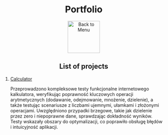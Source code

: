 <h1 align="center">Portfolio</h1>
<div align="center">
<a href=https://github.com/Prime2390/Prime2390/blob/main/Read-Me.md>
    <img src="https://raw.githubusercontent.com/Prime2390/Prime2390/refs/heads/main/Icons/DALL·E%202024-11-11%2022.20.53%20-%20A%20minimalistic%20and%20modern%20icon%20representing%20'Back%20to%20Menu'.%20The%20icon%20should%20feature%20an%20arrow%20pointing%20to%20a%20menu%20or%20list%20symbol%2C%20indicating%20navigation%20.webp" alt="Back to Menu" style="width:100px;height:100px;">
</a>
</div>

<h2 align="center">List of projects</h2>
<ol>
  <li><a href=https://github.com/Prime2390/Prime2390/blob/main/Portfolio/Calculator.md>Calculator</a></li>
    <p>Przeprowadzono kompleksowe testy funkcjonalne internetowego kalkulatora, weryfikując poprawność kluczowych operacji arytmetycznych (dodawanie, odejmowanie, mnożenie, dzielenie), a także testując scenariusze z liczbami ujemnymi, ułamkami i złożonymi operacjami. Uwzględniono przypadki brzegowe, takie jak dzielenie przez zero i niepoprawne dane, sprawdzając dokładność wyników. Testy wskazały obszary do optymalizacji, co poprawiło obsługę błędów i intuicyjność aplikacji.</p>
</ol>
